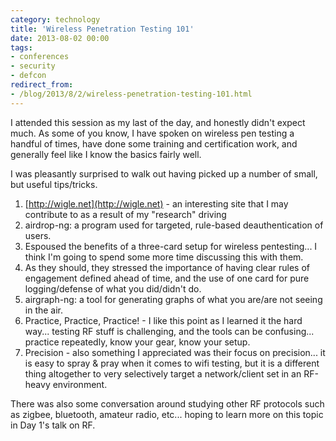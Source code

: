 ```yaml
---
category: technology
title: 'Wireless Penetration Testing 101'
date: 2013-08-02 00:00
tags:
- conferences
- security
- defcon
redirect_from:
- /blog/2013/8/2/wireless-penetration-testing-101.html
---
```

I attended this session as my last of the day, and honestly didn't expect much. As some of you know, I have spoken on wireless pen testing a handful of times, have done some training and certification work, and generally feel like I know the basics fairly well.

I was pleasantly surprised to walk out having picked up a number of small, but useful tips/tricks.

1. [http://wigle.net](http://wigle.net) - an interesting site that I may contribute to as a result of my "research" driving
2. airdrop-ng: a program used for targeted, rule-based deauthentication of users.
3. Espoused the benefits of a three-card setup for wireless pentesting... I think I'm going to spend some more time discussing this with them.
4. As they should, they stressed the importance of having clear rules of engagement defined ahead of time, and the use of one card for pure logging/defense of what you did/didn't do.
5. airgraph-ng: a tool for generating graphs of what you are/are not seeing in the air.
6. Practice, Practice, Practice! - I like this point as I learned it the hard way... testing RF stuff is challenging, and the tools can be confusing... practice repeatedly, know your gear, know your setup.
7. Precision - also something I appreciated was their focus on precision... it is easy to spray & pray when it comes to wifi testing, but it is a different thing altogether to very selectively target a network/client set in an RF-heavy environment.

There was also some conversation around studying other RF protocols such as zigbee, bluetooth, amateur radio, etc... hoping to learn more on this topic in Day 1's talk on RF.
